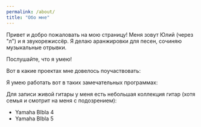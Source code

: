 ```yaml
---
permalink: /about/
title: "Обо мне"
---
```


Привет и добро пожаловать на мою страницу! Меня зовут Юлий (через "л") и я звукорежиссёр. 
Я делаю аранжировки для песен, сочиняю музыкальные отрывки.

Послушайте, что я умею!

Вот в какие проектах мне довелось поучаствовать:

Я умею работать вот в таких замечательных программах:

Для записи живой гитары у меня есть небольшая коллекция гитар (хотя семья и смотрит на меня с подозрением):

- Yamaha Blbla 4
- Yamaha Blbla 5